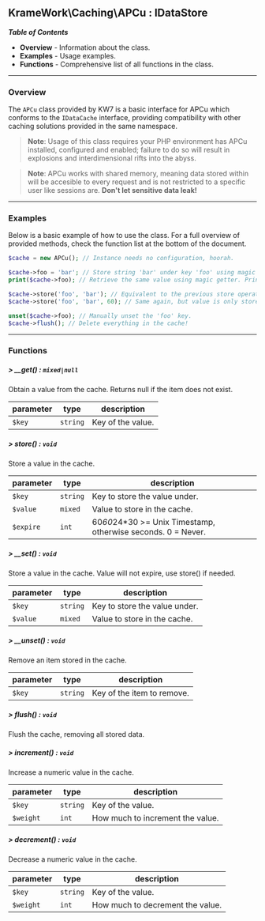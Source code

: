 ## KrameWork\Caching\APCu : IDataStore

***Table of Contents***
* **Overview** - Information about the class.
* **Examples** - Usage examples.
* **Functions** - Comprehensive list of all functions in the class.

___
### Overview
The `APCu` class provided by KW7 is a basic interface for APCu which conforms to the `IDataCache` interface, providing compatibility with other caching solutions provided in the same namespace.
> **Note**: Usage of this class requires your PHP environment has APCu installed, configured and enabled; failure to do so will result in explosions and interdimensional rifts into the abyss.

> **Note**: APCu works with shared memory, meaning data stored within will be accesible to every request and is not restricted to a specific user like sessions are. **Don't let sensitive data leak!**
___
### Examples
Below is a basic example of how to use the class. For a full overview of provided methods, check the function list at the bottom of the document.
```php
$cache = new APCu(); // Instance needs no configuration, hoorah.

$cache->foo = 'bar'; // Store string 'bar' under key 'foo' using magic setter.
print($cache->foo); // Retrieve the same value using magic getter. Prints 'bar'.

$cache->store('foo', 'bar'); // Equivalent to the previous store operation above.
$cache->store('foo', 'bar', 60); // Same again, but value is only stored for 60 seconds.

unset($cache->foo); // Manually unset the 'foo' key.
$cache->flush(); // Delete everything in the cache!
```
___
### Functions
##### > __get() : `mixed|null`
Obtain a value from the cache. Returns null if the item does not exist.

parameter | type | description
--- | --- | ---
`$key` | `string` | Key of the value.
##### > store() : `void`
Store a value in the cache.

parameter | type | description
--- | --- | ---
`$key` | `string` | Key to store the value under.
`$value` | `mixed` | Value to store in the cache.
`$expire` | `int` | 60*60*24*30 >= Unix Timestamp, otherwise seconds. 0 = Never.
##### > __set() : `void`
Store a value in the cache. Value will not expire, use store() if needed.

parameter | type | description
--- | --- | ---
`$key` | `string` | Key to store the value under.
`$value` | `mixed` | Value to store in the cache.
##### > __unset() : `void`
Remove an item stored in the cache.

parameter | type | description
--- | --- | ---
`$key` | `string` | Key of the item to remove.
##### > flush() : `void`
Flush the cache, removing all stored data.
##### > increment() : `void`
Increase a numeric value in the cache.

parameter | type | description
--- | --- | ---
`$key` | `string` | Key of the value.
`$weight` | `int` | How much to increment the value.
##### > decrement() : `void`
Decrease a numeric value in the cache.

parameter | type | description
--- | --- | ---
`$key` | `string` | Key of the value.
`$weight` | `int` | How much to decrement the value.
